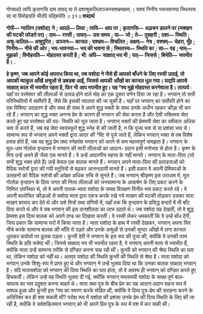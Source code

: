  

गोप्याददे त्वयि कृतागसि दाम तावद् या ते दशाश्रुकलिलाञ्जनसश्भ्रमाक्षम् । वक्त्रं निनीय भयभावनया स्थितस्य सा मां विमोहयति भीरपि यद्बिभेति ॥ ३१॥ **शब्दार्थ** 

**गोपी—** **ग्वालिन (यशोदा) ने** **; आददे—** **लिया** **; त्वयि—** **आप पर** **; कृतागसि—** **अड़चन डालने पर (मक्खन की मटकी** **फोडऩे पर)** **; दाम—** **रस्सी** **; तावत्—** **उस समय** **; या—** **जो** **; ते—** **तुश्हारी** **; दशा—** **स्थिति** **; अश्रु-कलिल—** **अश्रुपूरित** **;** **अञ्जन—** **काजल** **; सश्भ्रम—** **विचलित** **; अक्षम्—** **नेत्र** **; वक्त्रम्—** **चेहरा, मुँह** **; निनीय—** **नीचे की ओर** **; भय-भावनया—** **भय की भावना से** **; स्थितस्य—** **स्थिति का** **; सा—** **वह** **; माम्—** **मुझको** **; विमोहयति—** **मोहग्रस्त करती है** **; भी: अपि—** **साक्षात् भय भी** **; यत्—** **जिससे** **; बिभेति—** **भयभीत है।** **.** 

**हे कृष्ण, जब आपने कोई अपराध किया था, तब यशोदा ने जैसे ही आपको बाँधने के** **लिए रस्सी उठाई, तो आपकी व्याकुल आँखें अश्रुओं से डबडबा आईं, जिससे आपकी** **आँखों का काजल धुल गया। यद्यपि आपसे साक्षात् काल भी भयभीत रहता है, फिर भी** **आप भयभीत हुए। यह ²श्य मुझे मोहग्रस्त करनेवाला है।** **तात्पर्य** : यहाँ पर परमेश्वर की लीलाओं से उत्पन्न होने वाले मोह का एक दूसरा वर्णन दिया जा रहा है। भगवान् तो सभी परिस्थितियों में सर्वोपरि हैं, जैसे कि इसकी व्यालया की जा चुकी है। यहाँ पर भगवान् का सर्वोपरि होने का एक विशिष्ट उदाहरण है और साथ ही साथ वे अपने शुद्ध भक्तों के साथ उनके अधीन रहकर क्रीड़ा भी कर रहे हैं। भगवान् का शुद्ध भक्त अनन्य प्रेम के कारण ही भगवान की सेवा करता है और ऐसी भक्तिमय सेवा करते हुए वह परमेश्वर की पद- स्थिति को भूल जाता है। भगवान् भक्तों की प्रेममयी सेवा का स्वीकार अधिक चाव से करते हैं, जब वह सेवा स्वयंस्फूर्त शुद्ध स्नेह से की जाती है, न कि पूज्य भाव से या प्रशंसा भाव से। सामान्य रूप से भगवान् अपने भक्तों द्वारा आदर की ²ष्टि से पूजे जाते हैं, लेकिन भगवान् भक्त से तब विशेष प्रसन्न होते हैं, जब वह शुद्ध प्रेम तथा स्नेहवंश भगवान् को अपने से कम महत्त्वपूर्ण समझता है। भगवान् के मूल-धाम गोलोक वृन्दावन में भगवान् की सारी लीलाओं का आदान- प्रदान इसी मनोभाव से होता है। कृष्ण के मित्र उन्हें अपने ही जैसा एक मानते हैं। वे उन्हें आदरणीय महत्त्व के नहीं मानते। भगवान् के माता-पिता (जो सभी शुद्ध भक्त होते हैं) उन्हें केवल एक बालक मानते हैं। भगवान् अपने माता-पिता की प्रताडऩाओं को वैदिक स्तोत्रों द्वारा की गयी स्तुतियों से बढ़कर आनन्ददायी मानते हैं। इसी प्रकार वे अपनी प्रेमिकाओं के उलाहनों को वैदिक स्तोत्रों की अपेक्षा अधिक रुचि से सुनते हैं। जब भगवान् श्रीकृष्ण इस धराधाम में, मूल गोलोक वृन्दावन के दिव्य जगत की नित्य लीलाओं को जनसामान्य के आकर्षण के लिए प्रकट करने के निमित्त उपस्थित थे, तो वे अपनी पालक-माता यशोदा के समक्ष विलक्षण विनीत भाव प्रकट करते रहे। वे अपनी बालोचित क्रीड़ाओं से यशोदा माता द्वारा एकत्र करके रखे गये माखन की मटकी तोड़कर उसका सारा माखन बरवाद कर देते थे और उसे मित्रों तथा संगियों में, यहाँ तक कि वृन्दावन के प्रसिद्ध बन्दरों में भी बाँट दिया करते थे और वे सब भगवान् की इस दानशीलता का लाभ उठाते थे। जब यशोदा यह देखतीं, तो वे शुद्ध प्रेमवश इस दिव्य बालक को अपने दण्ड का दिखावा करतीं। वे रस्सी लेकर धमकातीं कि वे उन्हें बाँध देंगी, जिस प्रकार कि सामान्य घरों में किया जाता है। माता यशोदा के हाथ में रस्सी देखकर, भगवान् अपना सिर नीचे करके सामान्य बालक की भाँति रो पड़ते और उनके अश्रुओं से उनकी सुन्दर आँखों में लगा काजल धुलकर कपोलों पर ढुलक पड़ता। कुन्ती देवी ने भगवान् के इस रूप की पूजा की, क्योंकि वे उनकी परम स्थिति के प्रति सचेष्ट थीं। जिनसे साक्षात् भय भी भयभीत रहता है, वे भगवान् अपनी माता से भयभीत हैं, क्योंकि माता उन्हें सामान्य तरीके से दण्डित करना चाह रही थीं। कुन्ती को भगवान् की श्रेष्ठ स्थिति का पता था, लेकिन यशोदा को नहीं था। अतएव यशोदा की स्थिति कुन्ती की स्थिति से श्रेष्ठ है। माता यशोदा को भगवान् उनके शिशु-रूप में प्राप्त हुए थे और भगवान् ने उन्हें भुलवा दिया था कि उनका बालक साक्षात् भगवान् है। यदि मातायशोदा को भगवान् की दिव्य स्थिति का पता होता, तो वे अवश्य ही भगवान् को दण्डित करते हुए हिचकतीं। लेकिन उन्हें यह स्थिति भुलवा दी गई, क्योंकि भगवान् ममतामयी यशोदा के समक्ष पूर्ण बाल-चापल्य का भाव प्रदॢशत करना चाहते थे। माता तथा पुत्र के बीच प्रेम का यह आदान-प्रदान सहज रूप में सश्पन्न हुआ और कुन्ती इस ²श्य का स्मरण करके मोहित थीं, क्योंकि वे दिव्य पुत्र-प्रेम की सराहना करने के अतिरिक्त कर ही क्या सकती थीं? परोक्ष रूप में यशोदा की प्रशंसा उनके प्रेम की दिव्य स्थिति के लिए की जा रही है, क्योंकि वे सर्वशकि्तमान भगवान् को भी अपने प्रिय पुत्र के रूप में वश में कर सकी थीं। 